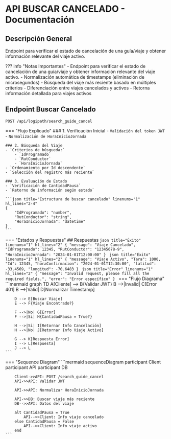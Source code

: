 # API BUSCAR CANCELADO - Documentación

## Descripción General
Endpoint para verificar el estado de cancelación de una guía/viaje y obtener información relevante del viaje activo.

??? info "Notas Importantes"
    - Endpoint para verificar el estado de cancelación de una guía/viaje y obtener información relevante del viaje activo.
    - Normalización automática de timestamps (eliminación de microsegundos)
    - Búsqueda del viaje más reciente basado en múltiples criterios
    - Diferenciación entre viajes cancelados y activos
    - Retorna información detallada para viajes activos

## Endpoint Buscar Cancelado
`POST /api/logipath/search_guide_cancel`

=== "Flujo Explicado"
    ### 1. Verificación Inicial
    - `Validación del token JWT`
    - `Normalización de HoraInicioJornada`

    ### 2. Búsqueda del Viaje
    - `Criterios de búsqueda:`
        - `IdProgramado`
        - `RutConductor`
        - `HoraInicioJornada`
    - `Ordenamiento por Id descendente`
    - `Selección del registro más reciente`

    ### 3. Evaluación de Estado
    - `Verificación de CantidadPausa`
    - `Retorno de información según estado`

    ```json title="Estructura de buscar cancelado" linenums="1" hl_lines="2-4"
    {
        "IdProgramado": "number",
        "RutConductor": "string",
        "HoraInicioJornada": "datetime"
    }
    ```
=== "Estados y Respuestas"
    ## Respuestas
    ```json title="Éxito" linenums="1" hl_lines="2"
    {
        "message": "Viaje Cancelado",
        "IdProgramado": 12345,
        "RutConductor": "12345678-9",
        "HoraInicioJornada": "2024-01-01T12:00:00"
    }
    ``` 
    ```json title="Éxito" linenums="1" hl_lines="2"
    {
        "message": "Viaje Activo",
        "Tara": 1000,
        "Id": 12345,
        "horaConfirmacion": "2024-01-01T12:30:00",
        "latitud": -33.4569,
        "longitud": -70.6483
    }
    ``` 
    ```json title="Error" linenums="1" hl_lines="2"
    {
        "message": "Invalid request, please fill all the required fields.",
        "error": "Error específico"
    }
    ```
=== "Flujo Diagrama"
    ```mermaid
    graph TD
        A[Cliente] --> B{Validar JWT}
        B -->|Invalid| C[Error 401]
        B -->|Valid| D[Normalizar Timestamp]
        
        D --> E[Buscar Viaje]
        E --> F{Viaje Encontrado?}
        
        F -->|No| G[Error]
        F -->|Si| H{CantidadPausa = True?}
        
        H -->|Si| I[Retornar Info Cancelación]
        H -->|No| J[Retornar Info Viaje Activo]
        
        G --> K[Respuesta Error]
        I --> L[Respuesta]
        J --> L
    ```

=== "Sequence Diagram"
    ```mermaid
    sequenceDiagram
        participant Client
        participant API
        participant DB
        
        Client->>API: POST /search_guide_cancel
        API->>API: Validar JWT
        
        API->>API: Normalizar HoraInicioJornada
        
        API->>DB: Buscar viaje más reciente
        DB-->>API: Datos del viaje
        
        alt CantidadPausa = True
            API-->>Client: Info viaje cancelado
        else CantidadPausa = False
            API-->>Client: Info viaje activo
        end
    ```